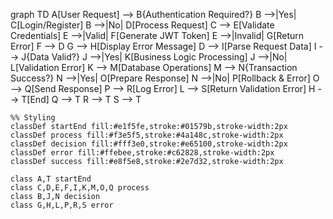 graph TD
    A[User Request] --> B{Authentication Required?}
    B -->|Yes| C[Login/Register]
    B -->|No| D[Process Request]
    C --> E[Validate Credentials]
    E -->|Valid| F[Generate JWT Token]
    E -->|Invalid| G[Return Error]
    F --> D
    G --> H[Display Error Message]
    D --> I[Parse Request Data]
    I --> J{Data Valid?}
    J -->|Yes| K[Business Logic Processing]
    J -->|No| L[Validation Error]
    K --> M[Database Operations]
    M --> N{Transaction Success?}
    N -->|Yes| O[Prepare Response]
    N -->|No| P[Rollback & Error]
    O --> Q[Send Response]
    P --> R[Log Error]
    L --> S[Return Validation Error]
    H --> T[End]
    Q --> T
    R --> T
    S --> T

    %% Styling
    classDef startEnd fill:#e1f5fe,stroke:#01579b,stroke-width:2px
    classDef process fill:#f3e5f5,stroke:#4a148c,stroke-width:2px
    classDef decision fill:#fff3e0,stroke:#e65100,stroke-width:2px
    classDef error fill:#ffebee,stroke:#c62828,stroke-width:2px
    classDef success fill:#e8f5e8,stroke:#2e7d32,stroke-width:2px

    class A,T startEnd
    class C,D,E,F,I,K,M,O,Q process
    class B,J,N decision
    class G,H,L,P,R,S error